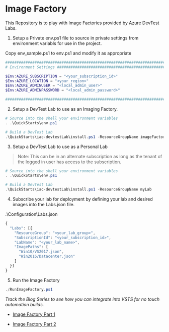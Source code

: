# Image Factory

This Repository is to play with Image Factories provided by Azure DevTest Labs.


1. Setup a Private env.ps1 file to source in private settings from environment variabls for use in the project.

Copy env_sample.ps1 to env.ps1 and modify it as appropriate

```powershell
###############################################################################################################
# Environment Settings ########################################################################################

$Env:AZURE_SUBSCRIPTION = "<your_subscription_id>"                          # Azure Desired Subscription Id
$Env:AZURE_LOCATION = "<your_region>"                                       # Azure Desired Region
$Env:AZURE_ADMINUSER = "<local_admin_user>"                                 # Virtual Machine Local Admin UserName
$Env:AZURE_ADMINPASSWORD = "<local_admin_password>"                         # Virtual Machine Local Admin Password

###############################################################################################################
```

2. Setup a DevTest Lab to use as an Imaging Factory.

```powershell
# Source into the shell your environment variables
. .\QuickStarts\env.ps1 

# Build a DevTest Lab
.\QuickStarts\iac-devtestLab\install.ps1 -ResourceGroupName imageFactory
```

3. Setup a DevTest Lab to use as a Personal Lab

>Note: This can be in an alternate subscription as long as the tenant of the logged in user has access to the subscription.

```powershell
# Source into the shell your environment variables
. .\QuickStarts\env.ps1 

# Build a DevTest Lab
.\QuickStarts\iac-devtestLab\install.ps1 -ResourceGroupName myLab
```

4. Subscribe your lab for deployment by defining your lab and desired images into the Labs.json file.

.\Configuration\Labs.json
```javascript
{
  "Labs": [{
    "ResourceGroup": "<your_lab_group>",
    "SubscriptionId": "<your_subscription_id>",
    "LabName": "<your_lab_name>",
    "ImagePaths": [
      "Win10/VS2017.json",
      "Win2016/Datacenter.json"
    ]
  }]
}
```

5. Run the Image Factory

```powershell
./RunImageFactory.ps1
```

_Track the Blog Series to see how you can integrate into VSTS for no touch automation builds._

- [Image Factory Part 1](https://blogs.msdn.microsoft.com/devtestlab/2016/09/14/introduction-get-vms-ready-in-minutes-by-setting-up-image-factory-in-azure-devtest-labs/)

- [Image Factory Part 2](https://blogs.msdn.microsoft.com/devtestlab/2017/10/25/image-factory-part-2-setup-vsts-to-create-vms-based-on-devtest-labs/)